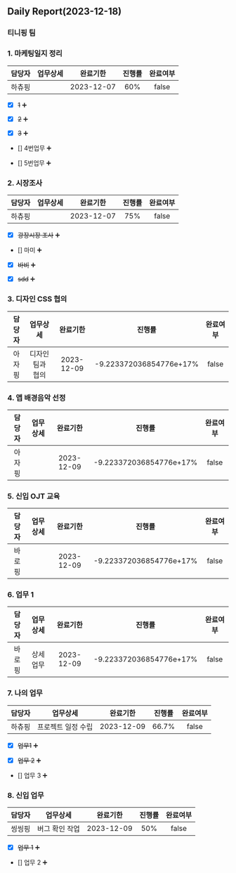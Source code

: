 ## Daily Report(2023-12-18)

### 티니핑 팀
### 1. 마케팅일지 정리

| 담당자 | 업무상세 | 완료기한 | 진행률 | 완료여부 |
| :--: | :--: | :--: | :--: | :--: |
| 하츄핑 |  | 2023-12-07 | 60% | false |

- [x] ~~1~~ :heavy_plus_sign: 

- [x] ~~2~~ :heavy_plus_sign: 

- [x] ~~3~~ :heavy_plus_sign: 

- [] 4번업무 :heavy_plus_sign: 

- [] 5번업무 :heavy_plus_sign: 


### 2. 시장조사

| 담당자 | 업무상세 | 완료기한 | 진행률 | 완료여부 |
| :--: | :--: | :--: | :--: | :--: |
| 하츄핑 |  | 2023-12-07 | 75% | false |

- [x] ~~광장시장 조사~~ :heavy_plus_sign: 

- [] 마미 :heavy_plus_sign: 

- [x] ~~바비~~ :heavy_plus_sign: 

- [x] ~~sdd~~ :heavy_plus_sign: 


### 3. 디자인 CSS 협의

| 담당자 | 업무상세 | 완료기한 | 진행률 | 완료여부 |
| :--: | :--: | :--: | :--: | :--: |
| 아자핑 | 디자인팀과 협의 | 2023-12-09 | -9.223372036854776e+17% | false |


### 4. 앱 배경음악 선정

| 담당자 | 업무상세 | 완료기한 | 진행률 | 완료여부 |
| :--: | :--: | :--: | :--: | :--: |
| 아자핑 |  | 2023-12-09 | -9.223372036854776e+17% | false |


### 5. 신입 OJT 교육

| 담당자 | 업무상세 | 완료기한 | 진행률 | 완료여부 |
| :--: | :--: | :--: | :--: | :--: |
| 바로핑 |  | 2023-12-09 | -9.223372036854776e+17% | false |


### 6. 업무 1

| 담당자 | 업무상세 | 완료기한 | 진행률 | 완료여부 |
| :--: | :--: | :--: | :--: | :--: |
| 바로핑 | 상세업무 | 2023-12-09 | -9.223372036854776e+17% | false |


### 7. 나의 업무

| 담당자 | 업무상세 | 완료기한 | 진행률 | 완료여부 |
| :--: | :--: | :--: | :--: | :--: |
| 하츄핑 | 프로젝트 일정 수립 | 2023-12-09 | 66.7% | false |

- [x] ~~업무1~~ :heavy_plus_sign: 

- [x] ~~업무 2~~ :heavy_plus_sign: 

- [] 업무 3 :heavy_plus_sign: 


### 8. 신입 업무

| 담당자 | 업무상세 | 완료기한 | 진행률 | 완료여부 |
| :--: | :--: | :--: | :--: | :--: |
| 씽씽핑 | 버그 확인 작업 | 2023-12-09 | 50% | false |

- [x] ~~업무 1~~ :heavy_plus_sign: 

- [] 업무 2 :heavy_plus_sign: 




